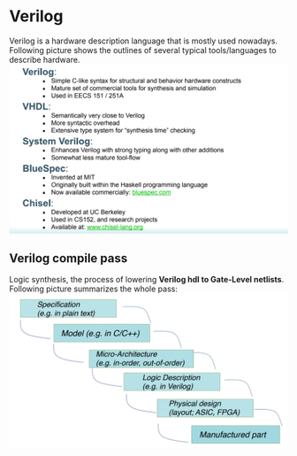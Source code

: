 # Verilog  
Verilog is a hardware description language that is mostly used nowadays. Following picture shows the outlines of several typical tools/languages to describe hardware.
![](../png/language.png)

## Verilog compile pass
Logic synthesis, the process of lowering **Verilog hdl to Gate-Level netlists**. Following picture summarizes the whole pass: 
![](../png/ls.png) 